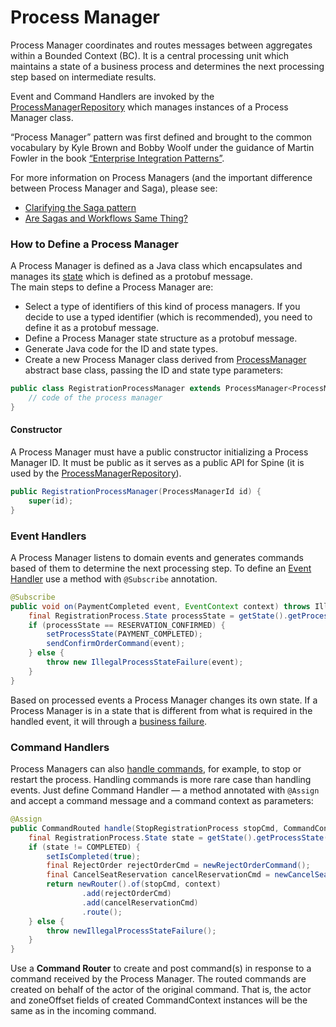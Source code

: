 # Process Manager

Process Manager coordinates and routes messages between aggregates within a Bounded Context (BC). It is a central processing unit which maintains a state of a business process and determines the next processing step based on intermediate results.

Event and Command Handlers are invoked by the [ProcessManagerRepository](./repository.md) which manages instances of a Process Manager class.

“Process Manager” pattern was first defined and brought to the common vocabulary by Kyle Brown and Bobby Woolf under the guidance of Martin Fowler in the book [“Enterprise Integration Patterns”](http://www.enterpriseintegrationpatterns.com/patterns/messaging/ProcessManager.html).

For more information on Process Managers (and the important difference between Process Manager and Saga), please see:
* [Clarifying the Saga pattern](http://kellabyte.com/2012/05/30/clarifying-the-saga-pattern/)  
* [Are Sagas and Workflows Same Thing?](https://dzone.com/articles/are-sagas-and-workflows-same-t)

### How to Define a Process Manager

A Process Manager is defined as a Java class which encapsulates and manages its [state](../biz-model/process-manager-states.md) which is defined as a protobuf message.  
The main steps to define a Process Manager are:

* Select a type of identifiers of this kind of process managers. If you decide to use a typed identifier (which is recommended), you need to define it as a protobuf message.
* Define a Process Manager state structure as a protobuf message.
* Generate Java code for the ID and state types.
* Create a new Process Manager class derived from [ProcessManager](https://github.com/SpineEventEngine/core-java/blob/037ac4d9e7133a95c75d927e5b649ab4f6f0f7f2/server/src/main/java/org/spine3/server/procman/ProcessManager.java) abstract base class, passing the ID and state type parameters:

```java
public class RegistrationProcessManager extends ProcessManager<ProcessManagerId, RegistrationProcess> {
    // code of the process manager
}
```

#### Constructor 

A Process Manager must have a public constructor initializing a Process Manager ID. It must be public as it serves as a public API for Spine (it is used by the [ProcessManagerRepository](./repository.md)).

```java
public RegistrationProcessManager(ProcessManagerId id) {
    super(id);
}
```
### Event Handlers
A Process Manager listens to domain events and generates commands based of them to determine the next processing step. To define an [Event Handler](./event-handler.md) use a method with `@Subscribe` annotation.

```java
@Subscribe
public void on(PaymentCompleted event, EventContext context) throws IllegalProcessStateFailure {
    final RegistrationProcess.State processState = getState().getProcessState();
    if (processState == RESERVATION_CONFIRMED) {
        setProcessState(PAYMENT_COMPLETED);
        sendConfirmOrderCommand(event);
    } else {
        throw new IllegalProcessStateFailure(event);
    }
}
```
Based on processed events a Process Manager changes its own state. If a Process Manager is in a state that is different from what is required in the handled event, it will through a [business failure](../biz-model/failures.md). 

### Command Handlers

Process Managers can also [handle commands](./command-handler.md), for example, to stop or restart the process. Handling commands is more rare case than handling events. Just define Command Handler — a method annotated with `@Assign` and accept a command message and a command context as parameters:

```java
@Assign
public CommandRouted handle(StopRegistrationProcess stopCmd, CommandContext context) {
    final RegistrationProcess.State state = getState().getProcessState();
    if (state != COMPLETED) {
        setIsCompleted(true);
        final RejectOrder rejectOrderCmd = newRejectOrderCommand();
        final CancelSeatReservation cancelReservationCmd = newCancelSeatReservationCommand();
        return newRouter().of(stopCmd, context)
                .add(rejectOrderCmd)
                .add(cancelReservationCmd)
                .route();
    } else {
        throw newIllegalProcessStateFailure();
    }
}
```
Use a **Command Router** to create and post command(s) in response to a command received by the Process Manager. 
The routed commands are created on behalf of the actor of the original command. That is, the actor and zoneOffset fields of created CommandContext instances will be the same as in the incoming command.